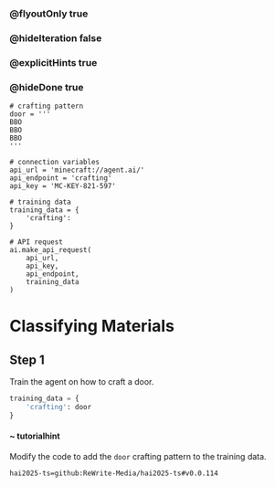 ### @flyoutOnly true
### @hideIteration false
### @explicitHints true
### @hideDone true

```python-template
# crafting pattern
door = '''
BBO
BBO
BBO
'''
 
# connection variables
api_url = 'minecraft://agent.ai/'
api_endpoint = 'crafting'
api_key = 'MC-KEY-821-597'
 
# training data
training_data = {
    'crafting': 
}
 
# API request
ai.make_api_request(
    api_url,
    api_key,
    api_endpoint,
    training_data
)
```

# Classifying Materials

## Step 1
Train the agent on how to craft a door.

```python
training_data = {
    'crafting': door
}
```
#### ~ tutorialhint 
Modify the code to add the `door` crafting pattern to the training data.



```package
hai2025-ts=github:ReWrite-Media/hai2025-ts#v0.0.114
```
